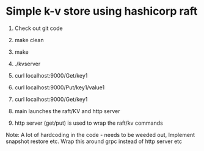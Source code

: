 # Simple k-v store using hashicorp raft

1. Check out git code
2. make clean
3. make
4. ./kvserver
5. curl localhost:9000/Get/key1 
6. curl localhost:9000/Put/key1/value1
7. curl localhost:9000/Get/key1 

1. main launches the raft/KV and http server
2. http server (get/put) is used to wrap the raft/kv commands

Note: A lot of hardcoding in the code - needs to be weeded out, Implement snapshot restore etc. Wrap this around grpc instead of http server etc
